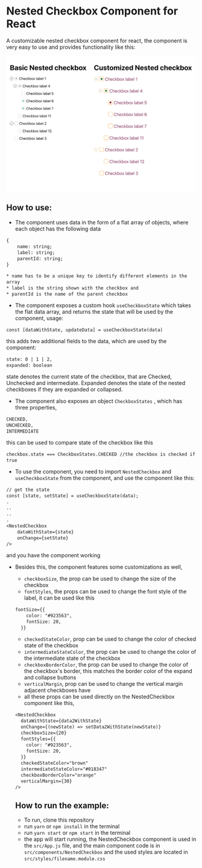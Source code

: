 # Nested Checkbox Component for React

A customizable nested checkbox component for react, the component is very easy to use and provides functionality like this:

![This is a alt text.](/example/images/image.png "This is a sample image.")

## How to use:
* The component uses data in the form of a flat array of objects, where each object has the following data
```
{
    name: string;
    label: string;
    parentId: string;
}
``` 
    * name has to be a unique key to identify different elements in the array
    * label is the string shown with the checkbox and 
    * parentId is the name of the parent checkbox
* The component exposes a custom hook ```useCheckboxState``` which takes the flat data array, and returns the state that will be used by the component, usage:
```
const [dataWithState, updateData] = useCheckboxState(data)
```
this adds two additional fields to the data, which are used by the component:
```
state: 0 | 1 | 2,
expanded: boolean
```
state denotes the current state of the checkbox, that are Checked, Unchecked and intermediate. Expanded denotes the state of the nested checkboxes if they are expanded or collapsed.
* The component also exposes an object ```CheckboxStates``` , which has three properties, 
```
CHECKED,
UNCHECKED,
INTERMEDIATE
```
this can be used to compare state of the checkbox like this
```
checkbox.state === CheckboxStates.CHECKED //the checkbox is checked if true
```
* To use the component, you need to import ```NestedCheckbox``` and ```useCheckboxState``` from the component, and use the component like this:
```
// get the state
const [state, setState] = useCheckboxState(data);
.
..
..
.
<NestedCheckbox
    dataWithState={state}
    onChange={setState}
/>
```
and you have the component working
* Besides this, the component features some customizations as well,
    * ```checkboxSize```, the prop can be used to change the size of the checkbox
    * ```fontStyles```, the props can be used to change the font style of the label, it can be used like this
    ```
    fontSize={{
        color: "#923563",
        fontSize: 20,
      }}
    ```
    * ```checkedStateColor```, prop can be used to change the color of checked state of the checkbox
    * ```intermediateStateColor```, the prop can be used to change the color of the intermediate state of the checkbox
    * ```checkboxBorderColor```, the prop can be used to change the color of the checkbox's border, this matches the border color of the expand and collapse buttons
    * ```verticalMargin```, prop can be used to change the vertical margin adjacent checkboxes have
    * all these props can be used directly on the NestedCheckbox component like this,
    ```
    <NestedCheckbox
      dataWithState={data2WithState}
      onChange={(newState) => setData2WithState(newState)}
      checkboxSize={20}
      fontStyles={{
        color: "#923563",
        fontSize: 20,
      }}
      checkedStateColor="brown"
      intermediateStateColor="#018347"
      checkboxBorderColor="orange"
      verticalMargin={30}
    />
    ```
    
    ## How to run the example:
    * To run, clone this repository
    * run ```yarn``` or ```npm install``` in the terminal
    * run ```yarn start``` or ```npm start``` in the terminal
    * the app will start running, the NestedCheckbox component is used in the ```src/App.js``` file, and the main component code is in ```src/components/NestedCheckbox``` and the used styles are located in ```src/styles/filename.module.css```
